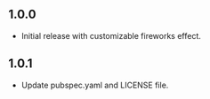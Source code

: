 ## 1.0.0

- Initial release with customizable fireworks effect.

## 1.0.1

- Update pubspec.yaml and LICENSE file.
